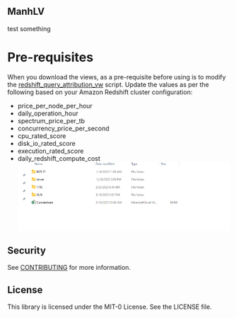 ## ManhLV
test something

# Pre-requisites
When you download the views, as a pre-requisite before using is to modify the [redshift_query_attribution_vw](source/redshift_views/redshift_query_attribution_vw.sql) script.
Update the values as per the following based on your Amazon Redshift cluster configuration:

* price_per_node_per_hour
* daily_operation_hour
* spectrum_price_per_tb
* concurrency_price_per_second
* cpu_rated_score 
* disk_io_rated_score
* execution_rated_score
* daily_redshift_compute_cost
![CTE redshift_cluster_node](images/test.png)

## Security

See [CONTRIBUTING](CONTRIBUTING.md#security-issue-notifications) for more information.

## License

This library is licensed under the MIT-0 License. See the LICENSE file.

